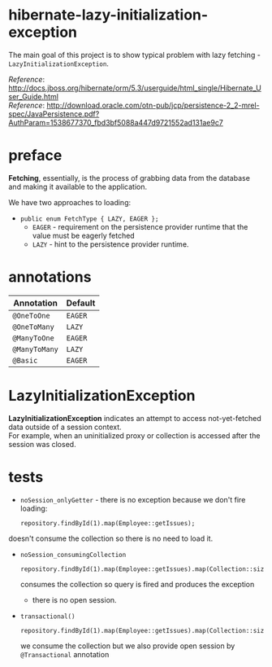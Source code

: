 
# hibernate-lazy-initialization-exception
The main goal of this project is to show typical problem with lazy 
fetching - `LazyInitializationException`.

_Reference_: http://docs.jboss.org/hibernate/orm/5.3/userguide/html_single/Hibernate_User_Guide.html  
_Reference_: http://download.oracle.com/otn-pub/jcp/persistence-2_2-mrel-spec/JavaPersistence.pdf?AuthParam=1538677370_fbd3bf5088a447d9721552ad131ae9c7

# preface
**Fetching**, essentially, is the process of grabbing data from the 
database and making it available to the application.

We have two approaches to loading:
* `public enum FetchType { LAZY, EAGER };`
    * `EAGER` - requirement on the persistence provider
      runtime that the value must be eagerly fetched
    * `LAZY` - hint to the persistence provider runtime.


# annotations
|Annotation   |Default   |
|---|---|
|`@OneToOne`   |`EAGER`   |
|`@OneToMany`   |`LAZY`   |
|`@ManyToOne`   |`EAGER`   |
|`@ManyToMany`   |`LAZY`   |
|`@Basic`   |`EAGER`   |

# LazyInitializationException
**LazyInitializationException** indicates an attempt to access not-yet-fetched data outside 
 of a session context.  
For example, when an uninitialized proxy or collection is accessed after the session was closed.

# tests
* `noSession_onlyGetter` - there is no exception because we don't fire
loading: 
    ```
    repository.findById(1).map(Employee::getIssues);
    ```
doesn't consume the collection so there is no need to load it.

* `noSession_consumingCollection`
    ```
    repository.findById(1).map(Employee::getIssues).map(Collection::size);
    ```
    consumes the collection so query is fired and produces the exception
    - there is no open session.
    
* `transactional()`
    ```
    repository.findById(1).map(Employee::getIssues).map(Collection::size);
    ```
    we consume the collection but we also provide open session by
    `@Transactional` annotation